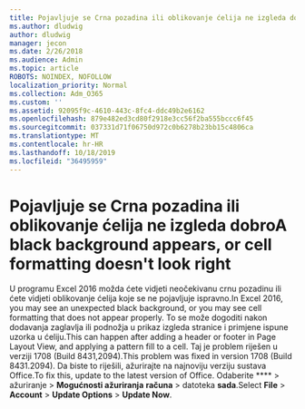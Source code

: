 ```yaml
---
title: Pojavljuje se Crna pozadina ili oblikovanje ćelija ne izgleda dobro
ms.author: dludwig
author: dludwig
manager: jecon
ms.date: 2/26/2018
ms.audience: Admin
ms.topic: article
ROBOTS: NOINDEX, NOFOLLOW
localization_priority: Normal
ms.collection: Adm_O365
ms.custom: ''
ms.assetid: 92095f9c-4610-443c-8fc4-ddc49b2e6162
ms.openlocfilehash: 879e482ed3cd80f2918e3cc56f2ba555bccc6f45
ms.sourcegitcommit: 037331d71f06750d972c0b6278b23bb15c4806ca
ms.translationtype: MT
ms.contentlocale: hr-HR
ms.lasthandoff: 10/18/2019
ms.locfileid: "36495959"
---
```

# <a name="a-black-background-appears-or-cell-formatting-doesnt-look-right"></a><span data-ttu-id="52f43-102">Pojavljuje se Crna pozadina ili oblikovanje ćelija ne izgleda dobro</span><span class="sxs-lookup"><span data-stu-id="52f43-102">A black background appears, or cell formatting doesn't look right</span></span>

<span data-ttu-id="52f43-103">U programu Excel 2016 možda ćete vidjeti neočekivanu crnu pozadinu ili ćete vidjeti oblikovanje ćelija koje se ne pojavljuje ispravno.</span><span class="sxs-lookup"><span data-stu-id="52f43-103">In Excel 2016, you may see an unexpected black background, or you may see cell formatting that does not appear properly.</span></span> <span data-ttu-id="52f43-104">To se može dogoditi nakon dodavanja zaglavlja ili podnožja u prikaz izgleda stranice i primjene ispune uzorka u ćeliju.</span><span class="sxs-lookup"><span data-stu-id="52f43-104">This can happen after adding a header or footer in Page Layout View, and applying a pattern fill to a cell.</span></span> <span data-ttu-id="52f43-105">Taj je problem riješen u verziji 1708 (Build 8431,2094).</span><span class="sxs-lookup"><span data-stu-id="52f43-105">This problem was fixed in version 1708 (Build 8431.2094).</span></span> <span data-ttu-id="52f43-106">Da biste to riješili, ažurirajte na najnoviju verziju sustava Office.</span><span class="sxs-lookup"><span data-stu-id="52f43-106">To fix this, update to the latest version of Office.</span></span> <span data-ttu-id="52f43-107">Odaberite \*\*\*\* \> ažuriranje \> **Mogućnosti ažuriranja** **računa** \> datoteka **sada**.</span><span class="sxs-lookup"><span data-stu-id="52f43-107">Select **File** \> **Account** \> **Update Options** \> **Update Now**.</span></span>
  

